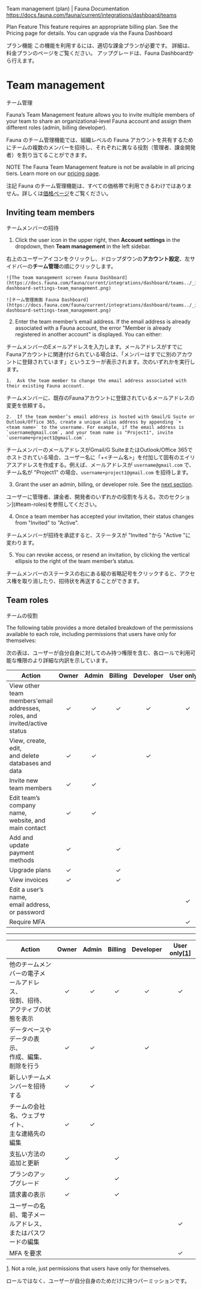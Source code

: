 Team management (plan) | Fauna Documentation
https://docs.fauna.com/fauna/current/integrations/dashboard/teams

Plan Feature
This feature requires an appropriate billing plan.
See the Pricing page for details.
You can upgrade via the Fauna Dashboard

プラン機能
この機能を利用するには、適切な課金プランが必要です。
詳細は、料金プランのページをご覧ください。
アップグレードは、Fauna Dashboardから行えます。

# Team management

チーム管理

Fauna’s Team Management feature allows you to invite multiple members of your team to share an organizational-level Fauna account and assign them different roles (admin, billing developer).

Fauna のチーム管理機能では、組織レベルの Fauna アカウントを共有するためにチームの複数のメンバーを招待し、それぞれに異なる役割（管理者、課金開発者）を割り当てることができます。

NOTE
The Fauna Team Management feature is not be available in all pricing tiers. Learn more on our [pricing page](https://fauna.com/pricing).

注記
Fauna のチーム管理機能は、すべての価格帯で利用できるわけではありません。詳しくは[価格ページ](https://fauna.com/pricing)をご覧ください。

## [](#teams)Inviting team members

チームメンバーの招待

1.  Click the user icon in the upper right, then **Account settings** in the dropdown, then **Team management** in the left sidebar.

右上のユーザーアイコンをクリックし、ドロップダウンの**アカウント設定**、左サイドバーの**チーム管理**の順にクリックします。

    ![The team management screen Fauna Dashboard](https://docs.fauna.com/fauna/current/integrations/dashboard/teams../_images/screen-dashboard-settings-team_management.png)

    ![チーム管理画面 Fauna Dashboard](https://docs.fauna.com/fauna/current/integrations/dashboard/teams../_images/screen-dashboard-settings-team_management.png)

2.  Enter the team member’s email address. If the email address is already associated with a Fauna account, the error "Member is already registered in another account" is displayed. You can either:

チームメンバーのEメールアドレスを入力します。メールアドレスがすでにFaunaアカウントに関連付けられている場合は、「メンバーはすでに別のアカウントに登録されています」というエラーが表示されます。次のいずれかを実行します。

    1.  Ask the team member to change the email address associated with their existing Fauna account.

チームメンバーに、既存のFaunaアカウントに登録されているメールアドレスの変更を依頼する。

    2.  If the team member’s email address is hosted with Gmail/G Suite or Outlook/Office 365, create a unique alias address by appending `+<team name>` to the username. For example, if the email address is `username@gmail.com`, and your team name is "Project1", invite `username+project1@gmail.com`.

チームメンバーのメールアドレスがGmail/G SuiteまたはOutlook/Office 365でホストされている場合、ユーザー名に「+<チーム名>」を付加して固有のエイリアスアドレスを作成する。例えば、メールアドレスが `username@gmail.com` で、チーム名が "Project1" の場合、`username+project1@gmail.com` を招待します。

3.  Grant the user an admin, billing, or developer role. See the [next section](#team-roles).

ユーザーに管理者、課金者、開発者のいずれかの役割を与える。次のセクション](#team-roles)を参照してください。

4.  Once a team member has accepted your invitation, their status changes from "Invited" to "Active".

チームメンバーが招待を承認すると、ステータスが "Invited "から "Active "に変わります。

5.  You can revoke access, or resend an invitation, by clicking the vertical ellipsis to the right of the team member’s status.

チームメンバーのステータスの右にある縦の省略記号をクリックすると、アクセス権を取り消したり、招待状を再送することができます。

## [](#team-roles)Team roles

チームの役割

The following table provides a more detailed breakdown of the permissions available to each role, including permissions that users have only for themselves:

次の表は、ユーザーが自分自身に対してのみ持つ権限を含む、各ロールで利用可能な権限のより詳細な内訳を示しています。

|Action | Owner | Admin | Billing | Developer | User only\[[1](#_footnotedef_1 "View footnote.")\] | 
| -- | :--: |:--: |:--: |:--: |:--: |
|View other team members'email addresses,<br>roles, and invited/active status | ✓ | ✓ | ✓ | ✓ | ✓ | 
|View, create, edit, <br>and delete databases and data | ✓ | ✓ |  | ✓ | 
|Invite new team members | ✓ | ✓ | 
|Edit team’s company name,<br>website, and main contact | ✓ | ✓ | 
|Add and update payment methods | ✓ |  | ✓ | 
|Upgrade plans | ✓ |  | ✓ | 
|View invoices | ✓ |  | ✓ | 
|Edit a user’s name,<br>email address, or password |  |  |  |  | ✓ | 
|Require MFA |  |  |  |  | ✓ | 

---

|Action|Owner|Admin|Billing|Developer|User only[[1](#_footnotedef_1 "View footnote.")]|
| -- | :--: |:--: |:--: |:--: |:--: |
|他のチームメンバーの電子メールアドレス、<br>役割、招待、アクティブの状態を表示 | ✓ | ✓ | ✓ | ✓ | ✓ | 
|データベースやデータの表示、<br>作成、編集、削除を行う | ✓ | ✓ |  | ✓ | 
|新しいチームメンバーを招待する | ✓ | ✓ | 
|チームの会社名、ウェブサイト、<br>主な連絡先の編集  | ✓ | ✓ | 
|支払い方法の追加と更新  | ✓ |  | ✓ | 
|プランのアップグレード  | ✓ |  | ✓ | 
|請求書の表示  | ✓ |  | ✓ | 
|ユーザーの名前、電子メールアドレス、<br>またはパスワードの編集  |  |  |  |  | ✓ | 
|MFA を要求 |  |  |  |  | ✓ | 

[1](#_footnoteref_1). Not a role, just permissions that users have only for themselves.

ロールではなく、ユーザーが自分自身のためだけに持つパーミッションです。

